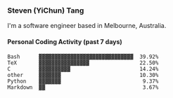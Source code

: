 ### Steven (YiChun) Tang

I'm a software engineer based in Melbourne, Australia.

#### Personal Coding Activity (past 7 days)
```
Bash      ▓▓▓▓▓▓▓▓▓▓▓▓▓▓▓▓▓▓▓▓▓▓▓▓▓▓▓▓▓▓  39.92%
TeX       ▓▓▓▓▓▓▓▓▓▓▓▓▓▓▓▓                22.50%
C         ▓▓▓▓▓▓▓▓▓▓                      14.24%
other     ▓▓▓▓▓▓▓                         10.30%
Python    ▓▓▓▓▓▓▓                          9.37%
Markdown  ▓▓                               3.67%
```
